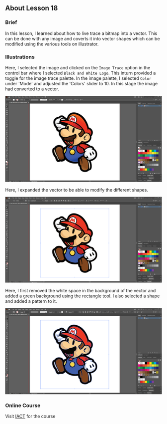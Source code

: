 ## About Lesson 18

### Brief
In this lesson, I learned about how to live trace a bitmap into a vector. This can be done with any image and coverts it into vector shapes which can be modified using the various tools on illustrator.

### Illustrations

Here, I selected the image and clicked on the ```Image Trace``` option in the control bar where I selected ```Black and White Logo```. This inturn provided a toggle for the image trace palette. In the image palette, I selected ```Color``` under 'Mode' and adjusted the 'Colors' slider to 10. In this stage the image had converted to a vector.

![Illustration Example](../assets/images/lesson-18/illustration-01.gif)

Here, I expanded the vector to be able to modify the different shapes.

![Illustration Example](../assets/images/lesson-18/illustration-02.gif)

Here, I first removed the white space in the background of the vector and added a green background using the rectangle tool. I also selected a shape and added a pattern to it. 

![Illustration Example](../assets/images/lesson-18/illustration-03.gif)

### Online Course
Visit [IACT](https://iact.ie) for the course